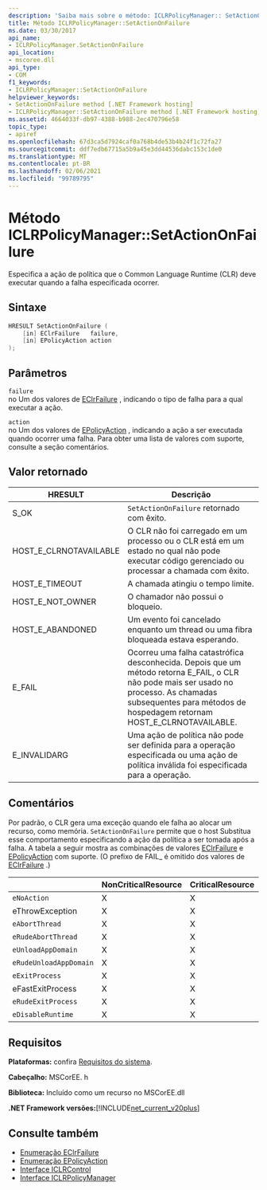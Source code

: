 ```yaml
---
description: 'Saiba mais sobre o método: ICLRPolicyManager:: SetActionOnFailure'
title: Método ICLRPolicyManager::SetActionOnFailure
ms.date: 03/30/2017
api_name:
- ICLRPolicyManager.SetActionOnFailure
api_location:
- mscoree.dll
api_type:
- COM
f1_keywords:
- ICLRPolicyManager::SetActionOnFailure
helpviewer_keywords:
- SetActionOnFailure method [.NET Framework hosting]
- ICLRPolicyManager::SetActionOnFailure method [.NET Framework hosting]
ms.assetid: 4664033f-db97-4388-b988-2ec470796e58
topic_type:
- apiref
ms.openlocfilehash: 67d3ca5d7924caf0a768b4de53b4b24f1c72fa27
ms.sourcegitcommit: ddf7edb67715a5b9a45e3dd44536dabc153c1de0
ms.translationtype: MT
ms.contentlocale: pt-BR
ms.lasthandoff: 02/06/2021
ms.locfileid: "99789795"
---
```

# <a name="iclrpolicymanagersetactiononfailure-method"></a>Método ICLRPolicyManager::SetActionOnFailure

Especifica a ação de política que o Common Language Runtime (CLR) deve executar quando a falha especificada ocorrer.  
  
## <a name="syntax"></a>Sintaxe  
  
```cpp  
HRESULT SetActionOnFailure (  
    [in] EClrFailure   failure,  
    [in] EPolicyAction action  
);  
```  
  
## <a name="parameters"></a>Parâmetros  

 `failure`  
 no Um dos valores de [EClrFailure](eclrfailure-enumeration.md) , indicando o tipo de falha para a qual executar a ação.  
  
 `action`  
 no Um dos valores de [EPolicyAction](epolicyaction-enumeration.md) , indicando a ação a ser executada quando ocorrer uma falha. Para obter uma lista de valores com suporte, consulte a seção comentários.  
  
## <a name="return-value"></a>Valor retornado  
  
|HRESULT|Descrição|  
|-------------|-----------------|  
|S_OK|`SetActionOnFailure` retornado com êxito.|  
|HOST_E_CLRNOTAVAILABLE|O CLR não foi carregado em um processo ou o CLR está em um estado no qual não pode executar código gerenciado ou processar a chamada com êxito.|  
|HOST_E_TIMEOUT|A chamada atingiu o tempo limite.|  
|HOST_E_NOT_OWNER|O chamador não possui o bloqueio.|  
|HOST_E_ABANDONED|Um evento foi cancelado enquanto um thread ou uma fibra bloqueada estava esperando.|  
|E_FAIL|Ocorreu uma falha catastrófica desconhecida. Depois que um método retorna E_FAIL, o CLR não pode mais ser usado no processo. As chamadas subsequentes para métodos de hospedagem retornam HOST_E_CLRNOTAVAILABLE.|  
|E_INVALIDARG|Uma ação de política não pode ser definida para a operação especificada ou uma ação de política inválida foi especificada para a operação.|  
  
## <a name="remarks"></a>Comentários  

 Por padrão, o CLR gera uma exceção quando ele falha ao alocar um recurso, como memória. `SetActionOnFailure` permite que o host Substitua esse comportamento especificando a ação da política a ser tomada após a falha. A tabela a seguir mostra as combinações de valores [EClrFailure](eclrfailure-enumeration.md) e [EPolicyAction](epolicyaction-enumeration.md) com suporte. (O prefixo de FAIL_ é omitido dos valores de [EClrFailure](eclrfailure-enumeration.md) .)  
  
||NonCriticalResource|CriticalResource|FatalRuntime|OrphanedLock|StackOverflow|AccessViolation|CodeContract|  
|-|-------------------------|----------------------|------------------|------------------|-------------------|---------------------|------------------|  
|`eNoAction`|X|X||||N/D||  
|eThrowException|X|X||||N/D||  
|`eAbortThread`|X|X||||N/D|X|  
|`eRudeAbortThread`|X|X||||N/D|X|  
|`eUnloadAppDomain`|X|X||X||N/D|X|  
|`eRudeUnloadAppDomain`|X|X||X|X|N/D|X|  
|`eExitProcess`|X|X||X|X|N/D|X|  
|eFastExitProcess|X|X||X|X|N/D||  
|`eRudeExitProcess`|X|X|X|X|X|N/D||  
|`eDisableRuntime`|X|X|X|X|X|N/D||  
  
## <a name="requirements"></a>Requisitos  

 **Plataformas:** confira [Requisitos do sistema](../../get-started/system-requirements.md).  
  
 **Cabeçalho:** MSCorEE. h  
  
 **Biblioteca:** Incluído como um recurso no MSCorEE.dll  
  
 **.NET Framework versões:**[!INCLUDE[net_current_v20plus](../../../../includes/net-current-v20plus-md.md)]  
  
## <a name="see-also"></a>Consulte também

- [Enumeração EClrFailure](eclrfailure-enumeration.md)
- [Enumeração EPolicyAction](epolicyaction-enumeration.md)
- [Interface ICLRControl](iclrcontrol-interface.md)
- [Interface ICLRPolicyManager](iclrpolicymanager-interface.md)
